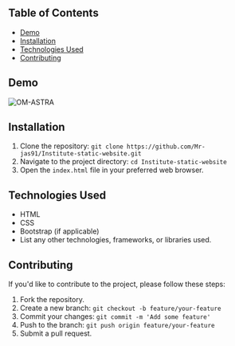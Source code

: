 ## Table of Contents

- [Demo](#demo)
- [Installation](#installation)
- [Technologies Used](#technologies-used)
- [Contributing](#contributing)

## Demo

![OM-ASTRA](https://github.com/Mr-jas91/Institute-static-website/assets/120559087/f6f76d42-2033-4389-85f7-43d5e1e125a9)



## Installation

1. Clone the repository: `git clone https://github.com/Mr-jas91/Institute-static-website.git`
2. Navigate to the project directory: `cd Institute-static-website`
3. Open the `index.html` file in your preferred web browser.


## Technologies Used

- HTML
- CSS
- Bootstrap (if applicable)
- List any other technologies, frameworks, or libraries used.

## Contributing

If you'd like to contribute to the project, please follow these steps:

1. Fork the repository.
2. Create a new branch: `git checkout -b feature/your-feature`
3. Commit your changes: `git commit -m 'Add some feature'`
4. Push to the branch: `git push origin feature/your-feature`
5. Submit a pull request.
